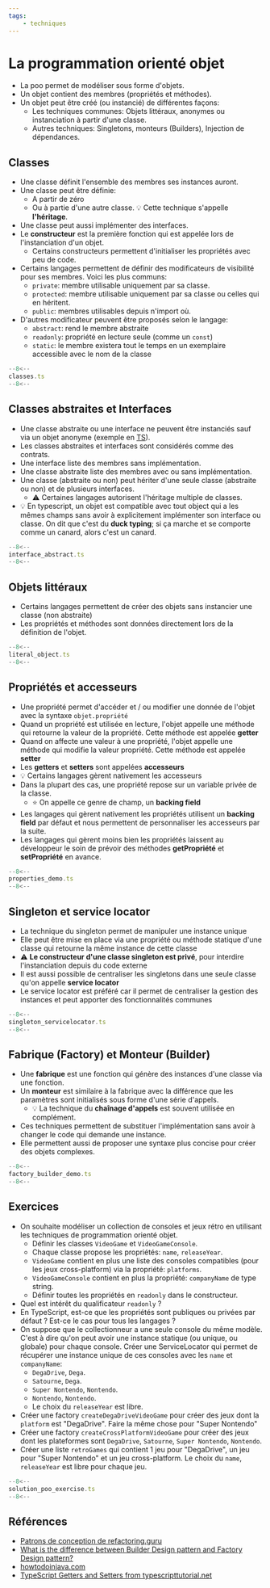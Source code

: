 ```yaml
---
tags:
    - techniques
---
```


# La programmation orienté objet

- La poo permet de modéliser sous forme d'objets.
- Un objet contient des membres (propriétés et  méthodes).
- Un objet peut être créé (ou instancié) de différentes façons:
    - Les techniques communes: Objets littéraux, anonymes ou instanciation à partir d'une classe.
    - Autres techniques: Singletons,  monteurs (Builders), Injection de dépendances.

## Classes

- Une classe définit l'ensemble des membres ses instances auront.
- Une classe peut être définie:
    - A partir de zéro
    - Ou à partie d'une autre classe. :bulb: Cette technique s'appelle **l'héritage**.
- Une classe peut aussi implémenter des interfaces.
- Le **constructeur** est la première fonction qui est appelée lors de l'instanciation d'un objet.
    - Certains constructeurs permettent d'initialiser les propriétés avec peu de code.
- Certains langages permettent de définir des modificateurs de visibilité pour ses membres. Voici les plus communs:
    - `private`: membre utilisable uniquement par sa classe.
    - `protected`: membre utilisable uniquement par sa classe ou celles qui en héritent.
    - `public`: membres utilisables depuis n'import où.
- D'autres modificateur peuvent être proposés selon le langage:
    - `abstract`: rend le membre abstraite
    - `readonly`: propriété en lecture seule (comme un `const`)
    - `static`: le membre existera tout le temps en un exemplaire accessible avec le nom de la classe

```ts title="classes"
--8<--
classes.ts
--8<--
```

## Classes abstraites et Interfaces

- Une classe abstraite ou une interface ne peuvent être instanciés sauf via un objet anonyme (exemple en [TS](https://stackoverflow.com/questions/42766986/typescript-anonymous-class)).
- Les classes abstraites et interfaces sont considérés comme des contrats.
- Une interface liste des membres sans implémentation.
- Une classe abstraite liste des membres avec ou sans implémentation.
- Une classe (abstraite ou non) peut hériter d'une seule classe (abstraite ou non) et de plusieurs interfaces.
    - :warning: Certaines langages autorisent l'héritage multiple de classes.
- :bulb: En typescript, un objet est compatible avec tout object qui a les mêmes champs sans avoir à explicitement implémenter son interface ou classe. On dit que c'est du **duck typing**; si ça marche et se comporte comme un canard, alors c'est un canard.

```ts title="Classes abstraites et Interfaces"
--8<--
interface_abstract.ts
--8<--
```

## Objets littéraux

- Certains langages permettent de créer des objets sans instancier une classe (non abstraite)
- Les propriétés et méthodes sont données directement lors de la définition de l'objet.

```ts title="Objets littéraux"
--8<--
literal_object.ts
--8<--
```

## Propriétés et accesseurs

- Une propriété permet d'accéder et / ou modifier une donnée de l'objet avec la syntaxe `objet.propriété`
- Quand un propriété est utilisée en lecture, l'objet appelle une méthode qui retourne la valeur de la propriété. Cette méthode est appelée **getter**
- Quand on affecte une valeur à une propriété, l'objet appelle une méthode qui modifie la valeur propriété. Cette méthode est appelée **setter**
- Les **getters** et **setters** sont appelées **accesseurs**
- :bulb: Certains langages gèrent nativement les accesseurs
- Dans la plupart des cas, une propriété repose sur un variable privée de la classe.
    - :star: On appelle ce genre de champ, un **backing field**
- Les langages qui gèrent nativement les propriétés utilisent un **backing field** par défaut et nous permettent de personnaliser les accesseurs par la suite.
- Les langages qui gèrent moins bien les propriétés laissent au développeur le soin de prévoir des méthodes **getPropriété** et **setPropriété** en avance.

```ts title="Propriétés"
--8<--
properties_demo.ts
--8<--
```

## Singleton et service locator

- La technique du singleton permet de manipuler une instance unique
- Elle peut être mise en place via une propriété ou méthode statique d'une classe qui retourne la même instance de cette classe
- :warning: **Le constructeur d'une classe singleton est privé**, pour interdire l'instanciation depuis du code externe
- Il est aussi possible de centraliser les singletons dans une seule classe qu'on appelle **service locator**
- Le service locator est préféré car il permet de centraliser la gestion des instances et peut apporter des fonctionnalités communes

```ts title="Propriétés"
--8<--
singleton_servicelocator.ts
--8<--
```

## Fabrique (Factory) et Monteur (Builder)

- Une **fabrique** est une fonction qui génère des instances d'une classe via une fonction.
- Un **monteur** est similaire à la fabrique avec la différence que les paramètres sont initialisés sous forme d'une série d'appels.
    - :bulb: La technique du **chaînage d'appels** est souvent utilisée en complément.
- Ces techniques permettent de substituer l'implémentation sans avoir à changer le code qui demande une instance.
- Elle permettent aussi de proposer une syntaxe plus concise pour créer des objets complexes.

```ts title="Fabrique et monteur"
--8<--
factory_builder_demo.ts
--8<--
```

## Exercices

- On souhaite modéliser un collection de consoles et jeux rétro en utilisant les techniques de programmation orienté objet.
    - Définir les classes `VideoGame` et `VideoGameConsole`.
    - Chaque classe propose les propriétés: `name`, `releaseYear`.
    - `VideoGame` contient en plus une liste des consoles compatibles (pour les jeux cross-platform) via la propriété: `platforms`.
    - `VideoGameConsole` contient en plus la propriété: `companyName` de type string.
    - Définir toutes les propriétés en `readonly` dans le constructeur.
- Quel est intérêt du qualificateur `readonly` ?
- En TypeScript, est-ce que les propriétés sont publiques ou privées par défaut ? Est-ce le cas pour tous les langages ?
- On suppose que le collectionneur a une seule console du même modèle. C'est à dire qu'on peut avoir une instance statique (ou unique, ou globale) pour chaque console. Créer une ServiceLocator qui permet de récupérer une instance unique de ces consoles avec les `name` et `companyName`: 
    - `DegaDrive`, `Dega`.
    - `Satourne`, `Dega`.
    - `Super Nontendo`, `Nontendo`.
    - `Nontendo`, `Nontendo`.
    - Le choix du `releaseYear` est libre.
- Créer une factory `createDegaDriveVideoGame` pour créer des jeux dont la `platform` est "DegaDrive". Faire la même chose pour "Super Nontendo"
- Créer une factory `createCrossPlatformVideoGame` pour créer des jeux dont les plateformes sont `DegaDrive`, `Satourne`, `Super Nontendo`, `Nontendo`.
- Créer une liste `retroGames` qui contient 1 jeu pour "DegaDrive", un jeu pour "Super Nontendo" et un jeu cross-platform. Le choix du `name`, `releaseYear` est libre pour chaque jeu.

```ts title="Fabrique et monteur"
--8<--
solution_poo_exercise.ts
--8<--
```

## Références

- [Patrons de conception de refactoring.guru](https://refactoring.guru/fr/design-patterns)
- [What is the difference between Builder Design pattern and Factory Design pattern?](https://stackoverflow.com/a/8959150)
- [howtodoinjava.com](https://howtodoinjava.com/design-patterns/)
- [TypeScript Getters and Setters from typescripttutorial.net](https://www.typescripttutorial.net/typescript-tutorial/typescript-getters-setters)